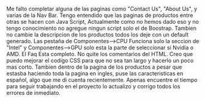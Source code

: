 Me falto completar alguna de las paginas como "Contact Us", "About Us", y varias de la Nav Bar. Tengo entendido que las paginas de productos entre otras se hacen con Java Script, Actualmente como no hemos dado eso y no tengo conocimiento no agregue ningun script solo el de Boostrap.
Tambien no cambie la descripcion de los productos todos los deje con un default generado.
Las pestaña de Componentes-->CPU Funciona solo la seccion de "Intel" y Componentes-->GPU solo esta la parte de seleccionar si Nvidia o AMD.
El Faq Esta completo.
No quite los comentarios del HTML.
Creo que puedo mejorar el codigo CSS para que no sea tan largo y hacerlo un poco mas corto.
Tambien dentro de la pagina de los productos a pesar que estasba haciendo toda la pagina en ingles, puse las caracteristicas en español, algo que me di cuenta recientemente.
Apenas encuentre el tiempo para seguir trabajando en el proyecto lo actualizo y corrigo todos los errores de inmediato.
